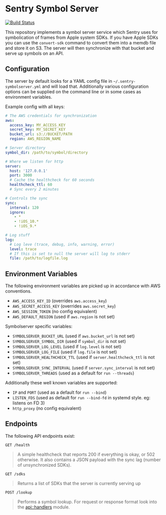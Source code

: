 # Sentry Symbol Server

[![Build Status](https://travis-ci.org/getsentry/symbolserver.svg?branch=master)](https://travis-ci.org/getsentry/symbolserver)

This repository implements a symbol server service which Sentry uses for
symbolication of frames from Apple system SDKs.  If you have Apple SDKs
you can use the `convert-sdk` command to convert them into a memdb file
and store it on S3.  The server will then synchronize with that bucket
and serve up symbols on an API.

## Configuration

The server by default looks for a YAML config file in
`~/.sentry-symbolserver.yml` and will load that.  Additionally various
configuration options can be supplied on the command line or in some
cases as environment variables.

Example config with all keys:

```yaml
# The AWS credentials for synchronization
aws:
  access_key: MY_ACCESS_KEY
  secret_key: MY_SECRET_KEY
  bucket_url: s3://BUCKET/PATH
  region: AWS_REGION_NAME

# Server directory
symbol_dir: /path/to/symbol/directory

# Where we listen for http
server:
  host: '127.0.0.1'
  port: 3000
  # Cache the healthcheck for 60 seconds
  healthcheck_ttl: 60
  # Sync every 2 minutes

# Controls the sync
sync:
  interval: 120
  ignore:
    - *
    - !iOS_10.*
    - !iOS_9.*

# Log stuff
log:
  # Log leve (trace, debug, info, warning, error)
  level: trace
  # If this is set to null the server will log to stderr
  file: /path/to/logfile.log
```

## Environment Variables

The following environment variables are picked up in accordance with
AWS conventions.

* `AWS_ACCESS_KEY_ID` (overrides `aws.access_key`)
* `AWS_SECRET_ACCESS_KEY` (overrides `aws.secret_key`)
* `AWS_SESSION_TOKEN` (no config equivalent)
* `AWS_DEFAULT_REGION` (used if `aws.region` is not set)

Symbolserver specific variables:

* `SYMBOLSERVER_BUCKET_URL` (used if `aws.bucket_url` is not set)
* `SYMBOLSERVER_SYMBOL_DIR` (used if `symbol_dir` is not set)
* `SYMBOLSERVER_LOG_LEVEL` (used if `log.level` is not set)
* `SYMBOLSERVER_LOG_FILE` (used if `log.file` is not set)
* `SYMBOLSERVER_HEALTHCHECK_TTL` (used if `server.healthcheck_ttl` is not set)
* `SYMBOLSERVER_SYNC_INTERVAL` (used if `server.sync_interval` is not set)
* `SYMBOLSERVER_THREADS` (used as a default for `run --threads`)

Additionally these well known variables are supported:

* `IP` and `PORT` (used as a default for `run --bind`)
* `LISTEN_FDS` (used as default for `run --bind-fd` in systemd style. eg: listens on FD 3)
* `http_proxy` (no config equivalent)

## Endpoints

The following API endpoints exist:

`GET /health`
> A simple healthcheck that reports 200 if everything is okay, or 502 otherwise.  It
> also contains a JSON payload with the sync lag (number of unsynchronized SDKs).

`GET /sdks`
> Returns a list of SDKs that the server is currently serving up

`POST /lookup`
> Performs a symbol lookup.  For request or response format look into the
> [api::handlers](https://github.com/getsentry/symbolserver/blob/master/src/api/handlers.rs)
> module.
